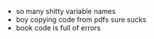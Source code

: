 - so many shitty variable names
- boy copying code from pdfs sure sucks
- book code is full of errors